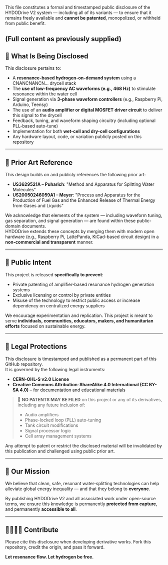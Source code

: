 
This file constitutes a formal and timestamped public disclosure of the HYDODrive V2 system — including all of its variants — to ensure that it remains freely available and **cannot be patented**, monopolized, or withheld from public benefit.

(Full content as previously supplied)
---

## 📘 What Is Being Disclosed

This disclosure pertains to:

- A **resonance-based hydrogen-on-demand system** using a CNANCNANCN… drycell stack
- The **use of low-frequency AC waveforms (e.g., 468 Hz)** to stimulate resonance within the water cell
- Signal generation via **3-phase waveform controllers** (e.g., Raspberry Pi, Arduino, Teensy)
- The use of an **audio amplifier or digital MOSFET driver circuit** to deliver this signal to the drycell
- Feedback, tuning, and waveform shaping circuitry (including optional PLL-based auto-tune)
- Implementation for both **wet-cell and dry-cell configurations**
- Any hardware layout, code, or variation publicly posted on this repository

---

## 🧾 Prior Art Reference

This design builds on and publicly references the following prior art:

- **US3629521A – Puharich**: "Method and Apparatus for Splitting Water Molecules"  
- **US20050246059A1 – Meyer**: "Process and Apparatus for the Production of Fuel Gas and the Enhanced Release of Thermal Energy from Gases and Liquids"

We acknowledge that elements of the system — including waveform tuning, gas separation, and signal generation — are found within these public-domain documents.  
HYDODrive extends these concepts by merging them with modern open hardware (e.g., Raspberry Pi, LattePanda, KiCad-based circuit design) in a **non-commercial and transparent** manner.

---

## 📢 Public Intent

This project is released **specifically to prevent**:

- Private patenting of amplifier-based resonance hydrogen generation systems
- Exclusive licensing or control by private entities
- Misuse of the technology to restrict public access or increase dependency on centralized energy suppliers

We encourage experimentation and replication. This project is meant to serve **individuals, communities, educators, makers, and humanitarian efforts** focused on sustainable energy.

---

## 🔐 Legal Protections

This disclosure is timestamped and published as a permanent part of this GitHub repository.  
It is governed by the following legal instruments:

- **CERN-OHL-S v2.0 License**
- **Creative Commons Attribution-ShareAlike 4.0 International (CC BY-SA 4.0)** – for documentation and educational materials

> 🚫 **NO PATENTS MAY BE FILED** on this project or any of its derivatives, including any future inclusion of:
> - Audio amplifiers
> - Phase-locked loop (PLL) auto-tuning
> - Tank circuit modifications
> - Signal processor logic
> - Cell array management systems

Any attempt to patent or restrict the disclosed material will be invalidated by this publication and challenged using public prior art.

---

## 🧬 Our Mission

We believe that clean, safe, resonant water-splitting technologies can help alleviate global energy inequality — and that they belong to **everyone**.

By publishing HYDODrive V2 and all associated work under open-source terms, we ensure this knowledge is permanently **protected from capture**, and permanently **accessible to all**.

---

## 🫱🏽‍🫲🏼 Contribute

Please cite this disclosure when developing derivative works. Fork this repository, credit the origin, and pass it forward.

**Let resonance flow. Let hydrogen be free.**
